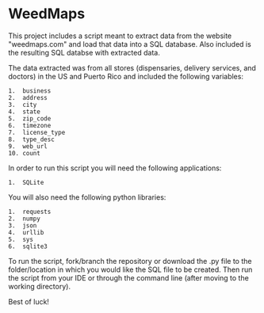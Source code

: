 # WeedMaps
This project includes a script meant to extract data from the website "weedmaps.com" and load that data into a SQL database. Also included is the resulting SQL databse with extracted data.

The data extracted was from all stores (dispensaries, delivery services, and doctors) in the US and Puerto Rico and included the following variables:

    1.  business
    2.  address
    3.  city
    4.  state
    5.  zip_code
    6.  timezone
    7.  license_type
    8.  type_desc
    9.  web_url
    10. count

In order to run this script you will need the following applications:

    1.  SQLite
   
You will also need the following python libraries:
    
    1.  requests
    2.  numpy
    3.  json
    4.  urllib
    5.  sys
    6.  sqlite3

To run the script, fork/branch the repository or download the .py file to the folder/location in which you would like the SQL file to be created. Then run the script from your IDE or through the command line (after moving to the working directory). 

Best of luck!
